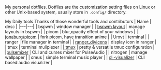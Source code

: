 My personal dotfiles.
Dotfiles are the customization setting files on Linux or other Unix-based system, usually store in `.config/` directory.

My Daily tools
Thanks of those wonderful tools and contributors
| Name | desc |
|---|---|
| bspwm | window manager |
| [bspwm layout](https://github.com/phenax/bsp-layout) | manage layouts in bspwm |
| picom | blur,opacity effect of your windows |
| [jonaburg/picom](https://github.com/jonaburg/picom) | fork picom, have transition anime |
| Urxvt | terminal |
| ranger | file manager in terminal |
| [ranger_divicons](https://github.com/alexanderjeurissen/ranger_devicons) | display icon in ranger |
| tmux | terminal muliplexer | 
|[.tmux](https://github.com/gpakosz/.tmux) | pretty & versatile tmux configuration |
|[pulsemixer](https://github.com/GeorgeFilipkin/pulsemixer) | CLI and curses mixer for PulseAudio | 
| nitrogen | manage wallpaper | 
| cmus | simple terminal music player | 
| [cli-visualizer](https://github.com/dpayne/cli-visualizer) | CLI based audio visualizer |

